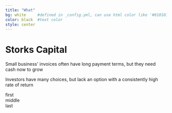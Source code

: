 ```yaml
---
title: "What"
bg: white     #defined in _config.yml, can use html color like '#010101'
color: black  #text color
style: center
---
```


# Storks Capital

Small business' invoices often have long payment terms, but they need cash now to grow

Investors have many choices, but lack an option with a consistently high rate of return

<div class="parent">
    <div class="first">first</div>
	<div class="middle">middle</div>
    <div class="last">last</div>
</div>

